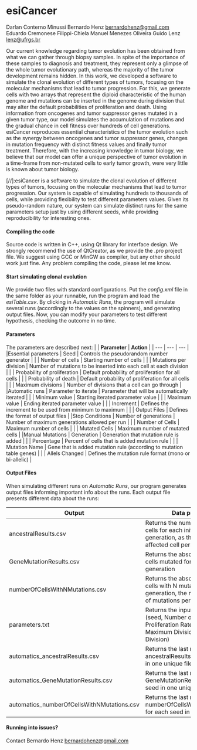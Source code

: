 # esiCancer
Darlan Conterno Minussi
Bernardo Henz <bernardohenz@gmail.com>
Eduardo Cremonese Filippi-Chiela
Manuel Menezes Oliveira
Guido Lenz <lenz@ufrgs.br>

Our current knowledge regarding tumor evolution has been obtained from what we can gather through biopsy samples. In spite of the importance of these samples to diagnosis and treatment, they represent only a glimpse of the whole tumor evolutionary path, whereas the majority of the tumor development remains hidden. In this work, we developed a software to simulate the clonal evolution of different types of tumors, focusing on the molecular mechanisms that lead to tumor progression. For this, we generate cells with two arrays that represent the diploid characteristic of the human genome and mutations can be inserted in the genome during division that may alter the default probabilities of proliferation and death. Using information from oncogenes and tumor suppressor genes mutated in a given tumor type, our model simulates the accumulation of mutations and the gradual chance in cell fitness over hundreds of cell generations. esiCancer reproduces essential characteristics of the tumor evolution such as the synergy between oncogenes and tumor suppressor genes, changes in mutation frequency with distinct fitness values and finally tumor treatment. Therefore, with the increasing knowledge in tumor biology, we believe that our model can offer a unique perspective of tumor evolution in a time-frame from non-mutated cells to early tumor growth, were very little is known about tumor biology. 

[//]:esiCancer is a software to simulate the clonal evolution of different types of tumors, focusing on the molecular mechanisms that lead to tumor progression. Our system is capable of simulating hundreds to thousands of cells, while providing flexibility to test different parameters values. Given its pseudo-random nature, our system can simulate distinct runs for the same parameters setup just by using different seeds, while providing reproducibility for interesting ones. 

#### Compiling the code
Source code is written in C++, using Qt library for interface design. We strongly recommend the use of QtCreator, as we provide the .pro project file. We suggest using GCC or MinGW as compiler, but any other should work just fine. Any problem compiling the code, please let me know.


#### Start simulating clonal evolution
We provide two files with standard configurations. Put the *config.xml* file in the same folder as your runnable, run the program and load the *esiTable.csv*. By clicking in *Automatic Runs*, the program will simulate several runs (accordingly to the values on the spinners), and generating output files. Now, you can modify your parameters to test different hypothesis, checking the outcome in no time. 

#### Parameters
The parameters are described next:
|   | **Parameter** | **Action** |
| --- | --- | --- |
|Essential parameters | Seed | Controls the pseudorandom number generator |
| | Number of cells | Starting number of cells |
| | Mutations per division | Number of mutations to be inserted into each cell at each division |
| | Probability of proliferation | Default probability of proliferation for all cells |
| | Probability of death | Default probability of proliferation for all cells |
| | Maximum divisions | Number of divisions that a cell can go through |
|Automatic runs | Parameter to iterate | Parameter that will be automatically iterated |
| | Minimum value | Starting iterated parameter value |
| | Maximum value | Ending iterated parameter value |
| | Increment | Defines the increment to be used from minimum to maximum |
| | Output Files | Defines the format of output files |
|Stop Conditions | Number of generations | Number of maximum generations allowed per run |
| | Number of Cells | Maximum number of cells |
| | Mutated Cells | Maximum number of mutated cells |
|Manual Mutations | Generation | Generation that mutation rule is added |
| | Percentage | Percent of cells that is added mutation rule |
| | Mutation Name | Gene that is added mutation rule (according to mutation table genes) |
| | Allels Changed | Defines the mutation rule format (mono or bi-allelic) |

#### Output Files
When simulating different runs on *Automatic Runs*, our program generates output files informing important info about the runs. Each output file presents different data about the runs:

| **Output** | **Data presented** |
| --- | --- |
| ancestralResults.csv | Returns the number of affected cells for each initial cell per generation, as the total number of affected cell per generation |
| GeneMutationResults.csv | Returns the absolute number of cells mutated for each gene per generation |
| numberOfCellsWithNMutations.csv | Returns the absolute number of cells with N mutations by generation, the maximum number of mutations per cell is not fixed |
| parameters.txt | Returns the input parameters (seed, Number of Cells, Proliferation Rate, Death Rate, Maximum Division, Mutations per Division) |
| automatics\_ancestralResults.csv | Returns the last row of ancestralResults.csv for each seed in one unique file |
| automatics\_GeneMutationResults.csv | Returns the last row of GeneMutationResults.csv for each seed in one unique file |
| automatics\_numberOfCellsWithNMutations.csv | Returns the last row of numberOfCellsWithNMutations.csv for each seed in one unique file |


#### Running into issues?
Contact Bernardo Henz <bernardohenz@gmail.com>